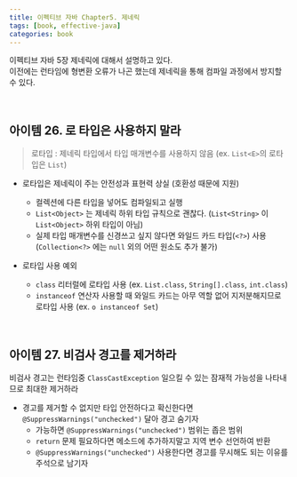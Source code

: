 ```yaml
---
title: 이펙티브 자바 Chapter5. 제네릭
tags: [book, effective-java]
categories: book
---
```



이펙티브 자바 5장 제네릭에 대해서 설명하고 있다.  
이전에는 런타임에 형변환 오류가 나곤 했는데 제네릭을 통해 컴파일 과정에서 방지할 수 있다.   

<!--more-->

<br/>

## 아이템 26. 로 타입은 사용하지 말라

> 로타입 : 제네릭 타입에서 타입 매개변수를 사용하지 않음 (ex. `List<E>`의 로타입은 `List`)

- 로타입은 제네릭이 주는 안전성과 표현력 상실 (호환성 때문에 지원)
  - 컬렉션에 다른 타입을 넣어도 컴파일되고 실행
  - `List<Object>` 는 제네릭 하위 타입 규칙으로 괜찮다. (`List<String>` 이 `List<Object>` 하위 타입이 아님)
  - 실제 타입 매개변수를 신경쓰고 싶지 않다면 와일드 카드 타입(`<?>`) 사용 (`Collection<?>` 에는 `null` 외의 어떤 원소도 추가 불가)

- 로타입 사용 예외
  - `class` 리터럴에 로타입 사용 (ex. `List.class`, `String[].class`, `int.class`)
  - `instanceof` 연산자 사용할 때 와일드 카드는 아무 역할 없어 지저분해지므로 로타입 사용 (ex. `o instanceof Set`)

<br/>

## 아이템 27. 비검사 경고를 제거하라

비검사 경고는 런타임중 `ClassCastException` 일으킬 수 있는 잠재적 가능성을 나타내므로 최대한 제거하라

- 경고를 제거할 수 없지만 타입 안전하다고 확신한다면 `@SuppressWarnings("unchecked")` 달아 경고 숨기자
  - 가능하면 `@SuppressWarnings("unchecked")` 범위는 좁은 범위
  - `return` 문제 필요하다면 메소드에 추가하지말고 지역 변수 선언하여 반환
  - `@SuppressWarnings("unchecked")` 사용한다면 경고를 무시해도 되는 이유를 주석으로 남기자
  
